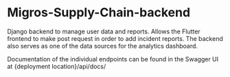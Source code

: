 # Migros-Supply-Chain-backend

Django backend to manage user data and reports. Allows the Flutter frontend to make post request in order to add incident reports. The backend also serves as one of the data sources for the analytics dashboard.

Documentation of the individual endpoints can be found in the Swagger UI at {deployment location}/api/docs/
